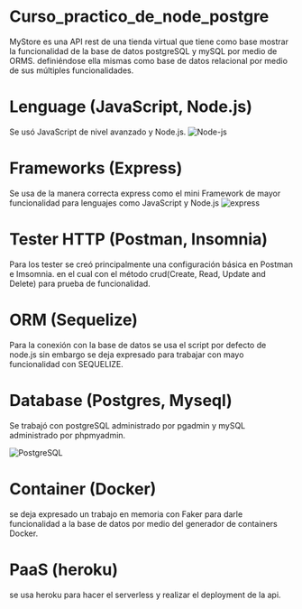 


# Curso_practico_de_node_postgre
MyStore es una API rest de una tienda virtual que tiene como base mostrar la funcionalidad de la base de datos postgreSQL y mySQL por medio de ORMS. definiéndose ella mismas como base de datos relacional por medio de sus múltiples funcionalidades.


# Lenguage (JavaScript, Node.js)
Se usó JavaScript de nivel avanzado y Node.js.
![Node-js](https://user-images.githubusercontent.com/106114288/175822742-ba018abf-59d0-42d3-9e9b-7f01d83c3a7c.png)

# Frameworks (Express)
Se usa de la manera correcta express como el mini Framework de mayor funcionalidad para lenguajes como JavaScript y Node.js
![express](https://user-images.githubusercontent.com/106114288/175823025-ad92a79c-794d-4f48-9d24-010746c14df3.png)


# Tester HTTP (Postman, Insomnia)
Para los tester se creó principalmente una configuración básica en Postman e Imsomnia. en el cual con el método crud(Create, Read, Update and Delete) para prueba  de funcionalidad.


# ORM (Sequelize)
Para la conexión con la base de datos se usa el script por defecto de node.js sin embargo se deja expresado para trabajar con mayo funcionalidad con SEQUELIZE.


# Database (Postgres, Myseql)
Se trabajó con postgreSQL administrado por pgadmin y mySQL administrado por phpmyadmin.

![PostgreSQL](https://user-images.githubusercontent.com/106114288/175822912-23f535b4-ba73-497d-8beb-e40139efd533.png)

# Container (Docker)
se deja expresado un trabajo en memoria con Faker para darle funcionalidad a la base de datos por medio del generador de containers Docker.


# PaaS (heroku)
se usa heroku para hacer el serverless y realizar el deployment de la api.
